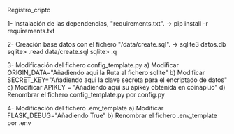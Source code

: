 Registro_cripto

1- Instalación de las dependencias, "requirements.txt".
        -> pip install -r requirements.txt

2- Creación base datos con el fichero "/data/create.sql".
        -> sqlite3 datos.db
   sqlite> .read data/create.sql
   sqlite> .q

3- Modificación del fichero config_template.py
    a) Modificar ORIGIN_DATA="Añadiendo aqui la Ruta al fichero sqlite"
    b) Modificar SECRET_KEY="Añadiendo aqui la clave secreta para el encriptado de datos"
    c) Modificar APIKEY = "Añadiendo aqui su apikey obtenida en coinapi.io"
    d) Renombrar el fichero config_template.py por config.py

4- Modificación del fichero .env_template
    a) Modificar FLASK_DEBUG="Añadiendo True"
    b) Renombrar el fichero .env_template por .env